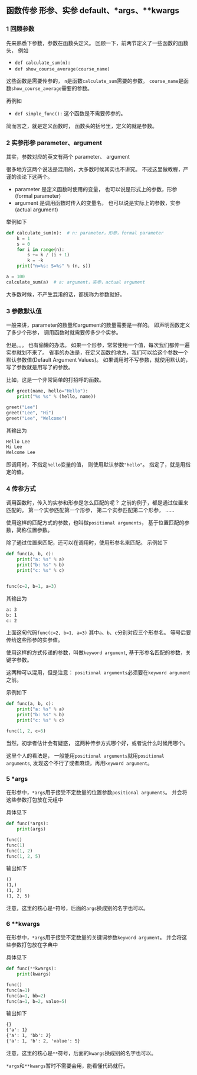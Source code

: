 ## 函数传参 形参、实参 default、*args、**kwargs
### 1 回顾参数
先来熟悉下参数，参数在函数头定义。
回顾一下，前两节定义了一些函数的函数头，
例如
- `def calculate_sum(n):`
- `def show_course_average(course_name)`

这些函数是需要传参的，
`n`是函数`calculate_sum`需要的参数。
`course_name`是函数`show_course_average`需要的参数。

再例如
- `def simple_func():`
这个函数是不需要传参的。

简而言之，就是定义函数时，
函数头的括号里，定义的就是参数。

### 2 实参形参 parameter、argument
其实，参数对应的英文有两个
parameter、 argument

很多地方这两个说法是混用的，大多数时候其实也不讲究。
不过这里做教程，严谨的谈论下这两个。
- parameter 是定义函数时使用的变量，
  也可以说是形式上的参数，形参(formal parameter)
- argument 是调用函数时传入的变量名，
  也可以说是实际上的参数，实参(actual argument)

举例如下
```python
def calculate_sum(n):  # n: parameter，形参，formal parameter
    k = 1
    s = 0
    for i in range(n):
        s += k / (i + 1)
        k = -k
    print("n=%s: S=%s" % (n, s))

a = 100
calculate_sum(a)  # a: argument，实参，actual argument
```

大多数时候，不产生混淆的话，都统称为参数就好。

### 3 参数默认值
一般来讲，parameter的数量和argument的数量需要是一样的。
即声明函数定义了多少个形参，
调用函数时就需要传多少个实参。

但是。。。
也有偷懒的办法。
如果一个形参，常常使用一个值，每次我们都传一遍实参就划不来了。
省事的办法是，在定义函数的地方，我们可以给这个参数一个默认参数值(Default Argument Values)。
如果调用时不写参数，就使用默认的，
写了参数就是用写了的参数。

比如，这是一个非常简单的打招呼的函数。
```python
def greet(name, hello="Hello"):
    print("%s %s" % (hello, name))

greet("Lee")
greet("Lee", "Hi")
greet("Lee", "Welcome")
```
其输出为
```txt
Hello Lee
Hi Lee
Welcome Lee
```

即调用时，不指定`hello`变量的值，
则使用默认参数`"hello"`。
指定了，就是用指定的值。

### 4 传参方式
调用函数时，传入的实参和形参是怎么匹配的呢？
之前的例子，都是通过位置来匹配的。
第一个实参匹配第一个形参，
第二个实参匹配第二个形参，
......

使用这样的匹配方式的参数，也叫做`positional arguments`，
基于位置匹配的参数，简称位置参数。

除了通过位置来匹配，还可以在调用时，使用形参名来匹配。
示例如下
```python
def func(a, b, c):
    print("a: %s" % a)
    print("b: %s" % b)
    print("c: %s" % c)


func(c=2, b=1, a=3)
```
其输出为
```txt
a: 3
b: 1
c: 2
```
上面这句代码`func(c=2, b=1, a=3)`
其中`a`、`b`、`c`分别对应三个形参名。
等号后要传给这些形参的实参值。

使用这样的方式传递的参数，叫做`keyword argument`,
基于形参名匹配的参数，关键字参数。

这两种可以混用，但是注意：
`positional arguments`必须要在`keyword argument`之前。

示例如下
```python
def func(a, b, c):
    print("a: %s" % a)
    print("b: %s" % b)
    print("c: %s" % c)

func(1, 2, c=5)
```

当然，初学者估计会有疑惑，
这两种传参方式哪个好，或者说什么时候用哪个。

这里个人的看法是，
一般能用`positional arguments`就用`positional arguments`,
发现这个不行了或者麻烦，再用`keyword argument`。
### 5 *args
在形参中，`*args`用于接受不定数量的位置参数`positional arguments`。
并会将这些参数打包放在元组中

具体见下
```python
def func(*args):
    print(args)

func()
func(1)
func(1, 2)
func(1, 2, 5)
```
输出如下
```txt
()
(1,)
(1, 2)
(1, 2, 5)
```
注意，这里的核心是`*`符号，后面的`args`换成别的名字也可以。

### 6 **kwargs
在形参中，`*args`用于接受不定数量的关键词参数`keyword argument`。
并会将这些参数打包放在字典中

具体见下
```python
def func(**kwargs):
    print(kwargs)

func()
func(a=1)
func(a=1, bb=2)
func(a=1, b=2, value=5)
```
输出如下
```txt
{}
{'a': 1}
{'a': 1, 'bb': 2}
{'a': 1, 'b': 2, 'value': 5}
```

注意，这里的核心是`**`符号，后面的`kwargs`换成别的名字也可以。

`*args`和`**kwargs`暂时不需要会用，能看懂代码就行。
